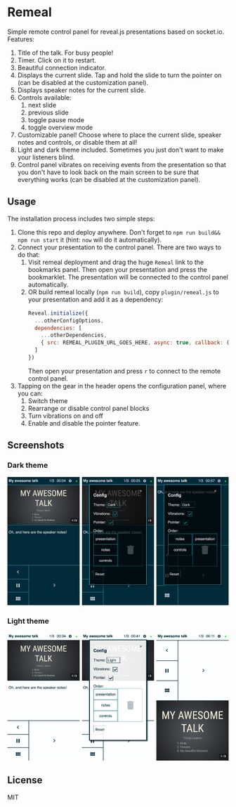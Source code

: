 # Remeal
Simple remote control panel for reveal.js presentations based on socket.io. Features:

1. Title of the talk. For busy people!
2. Timer. Click on it to restart.
3. Beautiful connection indicator. 
4. Displays the current slide. Tap and hold the slide to turn the pointer on (can be disabled at the customization panel).
5. Displays speaker notes for the current slide.
6. Controls available:
    1. next slide
    2. previous slide
    3. toggle pause mode
    4. toggle overview mode
7. Customizable panel! Choose where to place the current slide, speaker notes and controls, or disable them at all!
8. Light and dark theme included. Sometimes you just don't want to make your listeners blind. 
9. Control panel vibrates on receiving events from the presentation so that you don't have to look back on the main screen to be sure that everything works (can be disabled at the customization panel).

## Usage
The installation process includes two simple steps:

1. Clone this repo and deploy anywhere. Don't forget to `npm run build&& npm run start` it (hint: `now` will do it automatically).
2. Connect your presentation to the control panel. There are two ways to do that:
    1. Visit remeal deployment and drag the huge `Remeal` link to the bookmarks panel. Then open your presentation and press the bookmarklet. The presentation will be connected to the control panel automatically.
    2. OR build remeal locally (`npm run build`), copy `plugin/remeal.js` to your presentation and add it as a dependency:
        ```js
        Reveal.initialize({
          ...otherConfigOptions,
          dependencies: [
            ...otherDependencies,
            { src: REMEAL_PLUGIN_URL_GOES_HERE, async: true, callback: () => initRemeal() }
          ]
        })
        ```
        Then open your presentation and press `r` to connect to the remote control panel.
3. Tapping on the gear in the header opens the configuration panel, where you can:
    1. Switch theme
    2. Rearrange or disable control panel blocks
    3. Turn vibrations on and off
    4. Enable and disable the pointer feature.

## Screenshots
### Dark theme
![Dark theme](/screenshots/dark.png?raw=true "Dark theme")

### Light theme
![Light theme](/screenshots/light.png?raw=true "Light theme")

## License
MIT
